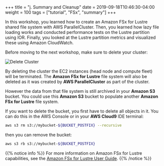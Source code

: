 +++
title = "j. Summary and Cleanup"
date = 2019-09-18T10:46:30-04:00
weight = 100
tags = ["tutorial", "FSx", "summary"]
+++


In this workshop, you learned how to create an Amazon FSx for Lustre shared file system with AWS ParallelCluster. Then, you learned how lazy file loading works and conducted performance tests on the Lustre partition using IOR. Finally, you looked at the Lustre partition metrics and visualized these using Amazon CloudWatch.

Before moving to the next workshop, make sure to delete your cluster:

![Delete Cluster](/images/pcluster/pcmanager-delete.png)

By deleting the cluster the EC2 instances (head node and compute fleet) will be terminated. The **Amazon FSx for Lustre** file system will also be deleted as it was created by **AWS ParallelCluster** as part of the cluster.

However the data from that file system is still archived in your **Amazon S3** bucket.
You could use this **Amazon S3** bucket to populate another **Amazon FSx for Lustre** file system.

If you want to delete the bucket, you first have to delete all objects in it.
You can do this in the AWS Console or in your **AWS Cloud9** IDE terminal:

```bash
aws s3 rm s3://mybucket-${BUCKET_POSTFIX} --recursive
```
then you can remove the bucket:
```bash
aws s3 rb s3://mybucket-${BUCKET_POSTFIX}
```


{{% notice info %}}
For more information on Amazon FSx for Lustre capabilities, see the [Amazon FSx for Lustre User Guide](https://docs.aws.amazon.com/fsx/latest/LustreGuide/what-is.html).
{{% /notice %}}

